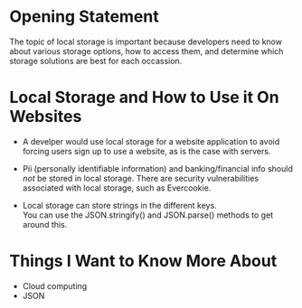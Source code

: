# Opening Statement

  The topic of local storage is important because developers need to know about various storage options, how to access them, and determine which storage solutions are best for each occassion. 

# Local Storage and How to Use it On Websites

  - A develper would use local storage for a website application to avoid forcing users sign up to use a website, as is the case with servers. 


  - Pii (personally identifiable information) and banking/financial info should *not* be stored in local storage.
    There are security vulnerabilities associated with local storage, such as Evercookie.

  - Local storage can store strings in the different keys. \
    You can use the JSON.stringify() and JSON.parse() methods to get around this. 



# Things I Want to Know More About 

  - Cloud computing
  - JSON
